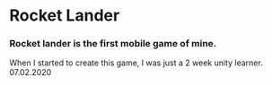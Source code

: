 # Rocket Lander
 
 ### Rocket lander is the first mobile game of mine.
When I started to create this game, I was just a 2 week unity learner. 07.02.2020
